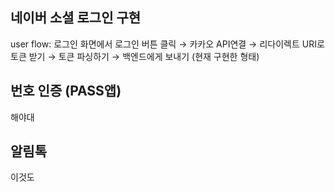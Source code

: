 
## 네이버 소셜 로그인 구현
user flow: 로그인 화면에서 로그인 버튼 클릭 → 카카오 API연결 → 리다이렉트 URI로 토큰 받기 → 토큰 파싱하기 → 백엔드에게 보내기 (현재 구현한 형태)


## 번호 인증 (PASS앱)
해야대

## 알림톡 
이것도 
